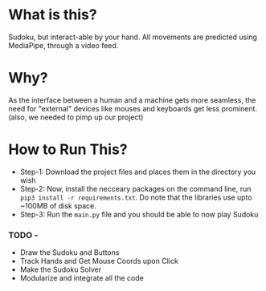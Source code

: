 <h1><b>What is this?</b></h1>
Sudoku, but interact-able by your hand. All movements are predicted using MediaPipe, through a video feed.

<h1><b>Why?</b></h1>
As the interface between a human and a machine gets more seamless, the need for "external" devices like mouses and keyboards get less prominent. (also, we needed to pimp up our project)

<h1><b>How to Run This?</b></h1>
<ul>
  <li>Step-1: Download the project files and places them in the directory you wish</li>
  <li>Step-2: Now, install the necceary packages on the command line, run </li><code>pip3 install -r requirements.txt</code>. Do note that the libraries use upto ~100MB of disk space.
  <li>Step-3: Run the <code>main.py</code> file and you should be able to now play Sudoku</li>
</ul>
  
<h3><b>TODO -</b></h3>
<ul>
  <li>Draw the Sudoku and Buttons</li>
  <li>Track Hands and Get Mouse Coords upon Click</li>
  <li>Make the Sudoku Solver</li>
  <li>Modularize and integrate all the code</li>
</ul>


